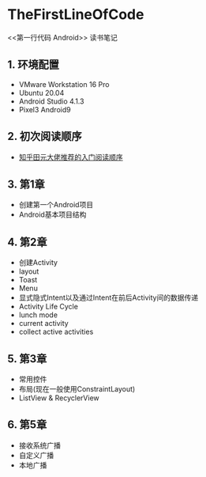# TheFirstLineOfCode
<<第一行代码 Android>> 读书笔记

## 1. 环境配置

- VMware Workstation 16 Pro
- Ubuntu 20.04
- Android Studio 4.1.3
- Pixel3 Android9

## 2. 初次阅读顺序

- [知乎田元大佬推荐的入门阅读顺序](https://www.zhihu.com/question/27596017/answer/80319302)

## 3. 第1章

- 创建第一个Android项目
- Android基本项目结构

## 4. 第2章

- 创建Activity
- layout
- Toast
- Menu
- 显式隐式Intent以及通过Intent在前后Activity间的数据传递
- Activity Life Cycle
- lunch mode
- current activity
- collect active activities

## 5. 第3章

- 常用控件
- 布局(现在一般使用ConstraintLayout)
- ListView & RecyclerView

## 6. 第5章

- 接收系统广播
- 自定义广播
- 本地广播
